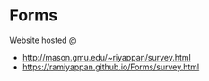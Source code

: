 # Forms

Website hosted @ 
  - http://mason.gmu.edu/~riyappan/survey.html
  - https://ramiyappan.github.io/Forms/survey.html
